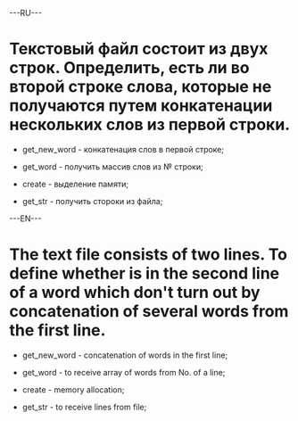 ---RU---
# Текстовый файл состоит из двух строк. Определить, есть ли во второй строке слова, которые не получаются путем конкатенации нескольких слов из первой строки.

- get_new_word -  конкатенация слов в первой строке;

- get_word -  получить массив слов из № строки;

- create - выделение памяти;

- get_str - получить стороки из файла;

---EN---
# The text file consists of two lines. To define whether is in the second line of a word which don't turn out by concatenation of several words from the first line.

- get_new_word - concatenation of words in the first line;

- get_word - to receive array of words from No. of a line;

- create - memory allocation;

- get_str - to receive lines from file;  
